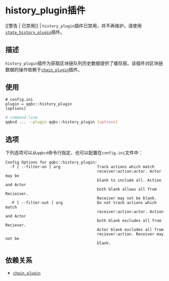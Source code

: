 # history_plugin插件

[[警告 | 已禁用]]
| `history_plugin`插件已禁用，并不再维护。请使用[`state_history_plugin`](../state_history_plugin/index.md)插件。

## 描述

`history_plugin`插件为获取区块链队列历史数据提供了缓存层。该插件对区块链数据的操作依赖于[`chain_plugin`](../chain_plugin/index.md)插件。

## 使用

```console
# config.ini
plugin = qqbc::history_plugin
[options]
```

```sh
# command-line
qqbcd ... --plugin qqbc::history_plugin [options]
```

## 选项

下列选项可以从`qqbcd`命令行指定，也可以配置在`config.ini`文件中：

```console
Config Options for qqbc::history_plugin:
  -f [ --filter-on ] arg                Track actions which match 
                                        receiver:action:actor. Actor may be 
                                        blank to include all. Action and Actor 
                                        both blank allows all from Recieiver. 
                                        Receiver may not be blank.
  -F [ --filter-out ] arg               Do not track actions which match 
                                        receiver:action:actor. Action and Actor
                                        both blank excludes all from Reciever. 
                                        Actor blank excludes all from 
                                        reciever:action. Receiver may not be 
                                        blank.
```

## 依赖关系

* [`chain_plugin`](../chain_plugin/index.md)
